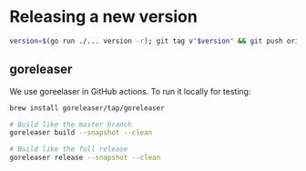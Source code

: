 # Releasing a new version

```sh
version=$(go run ./... version -r); git tag v"$version" && git push origin v"$version"
```

## goreleaser

We use goreelaser in GitHub actions.
To run it locally for testing:

```sh
brew install goreleaser/tap/goreleaser

# Build like the master branch
goreleaser build --snapshot --clean

# Build like the full release
goreleaser release --snapshot --clean
```
